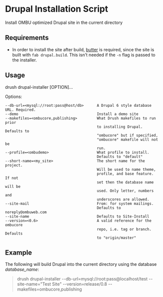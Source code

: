 Drupal Installation Script
==========================
Install OMBU optimized Drupal site in the current directory

Requirements
------------

- In order to install the site after build,
  [butter](https://github.com/ombu/butter) is required, since the site is built
  with `fab drupal.build`. This isn't needed if the `-n` flag is passed to the
  installer.

Usage
-----
drush drupal-installer [OPTION]...

  Options:

    --db-url=<mysql://root:pass@host/db>      A Drupal 6 style database URL. Required.
    --demo                                    Install a demo site
    --makefiles=<ombucore,publishing>         What Drush makefiles to run prior
                                              to installing Drupal. Defaults to
                                              "ombucore" but if specified,
                                              "ombucore" makefile will not be
                                              run.
    --profile=<ombudemo>                      What profile to install.
                                              Defaults to "default"
    --short-name=<my_site>                    The short name for the project.
                                              Will be used to name theme,
                                              profile, and base feature. If not
                                              set then the database name will be
                                              used. Only letter, numbers and
                                              underscores are allowed.
    --site-mail                               From: for system mailings.
                                              Defaults to noreply@ombuweb.com
    --site-name                               Defaults to Site-Install
    --version=<0.6>                           A valid reference for the ombucore
                                              repo, i.e. tag or branch. Defaults
                                              to "origin/master"

Example
-------
The following will build Drupal into the current directory using the database 
*database_name*:

> drush drupal-installer --db-url=mysql://root:pass@localhost/test --site-name="Test Site" --version=release/0.8 --makefiles=ombucore,publishing
